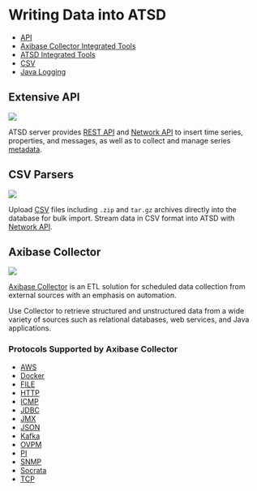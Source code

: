 # Writing Data into ATSD

* [API](./api/README.md)
* [Axibase Collector Integrated Tools](https://axibase.com/docs/axibase-collector/jobs/examples/)
* [ATSD Integrated Tools](./integration/README.md)
* [CSV](./parsers/csv/README.md)
* [Java Logging](https://axibase.com/docs/axibase-collector/jobs/examples/vmware/)

## Extensive API

![](./images/extensive-api.png)

ATSD server provides [REST API](./api/data/README.md) and [Network API](./api/network/README.md) to insert time series, properties, and messages, as well as to collect and manage series [metadata](./api/meta/README.md).

## CSV Parsers

![](./images/nmon-parser.png)

Upload [CSV](https://axibase.com/docs/atsd/parsers/csv/) files including `.zip` and `tar.gz` archives directly into the database for bulk import. Stream data in CSV format into ATSD with [Network API](./api/network/README.md).

## Axibase Collector

![](./images/axibase-collector.png)

[Axibase Collector](https://axibase.com/docs/axibase-collector/) is an ETL solution for scheduled data collection from external sources with an emphasis on automation.

Use Collector to retrieve structured and unstructured data from a wide variety of sources such as relational databases, web services, and Java applications.

### Protocols Supported by Axibase Collector

* [AWS](https://axibase.com/docs/axibase-collector/jobs/aws.html)
* [Docker](https://axibase.com/docs/axibase-collector/jobs/docker.html)
* [FILE](https://axibase.com/docs/axibase-collector/jobs/file.html)
* [HTTP](https://axibase.com/docs/axibase-collector/jobs/http.html)
* [ICMP](https://axibase.com/docs/axibase-collector/jobs/icmp.html)
* [JDBC](https://axibase.com/docs/axibase-collector/jobs/jdbc.html)
* [JMX](https://axibase.com/docs/axibase-collector/jobs/jmx.html)
* [JSON](https://axibase.com/docs/axibase-collector/jobs/json.html)
* [Kafka](https://axibase.com/docs/axibase-collector/jobs/kafka.html)
* [OVPM](https://axibase.com/docs/axibase-collector/jobs/ovpm.html)
* [PI](https://axibase.com/docs/axibase-collector/jobs/pi.html)
* [SNMP](https://axibase.com/docs/axibase-collector/jobs/snmp.html)
* [Socrata](https://axibase.com/docs/axibase-collector/jobs/socrata.html)
* [TCP](https://axibase.com/docs/axibase-collector/jobs/tcp.html)

